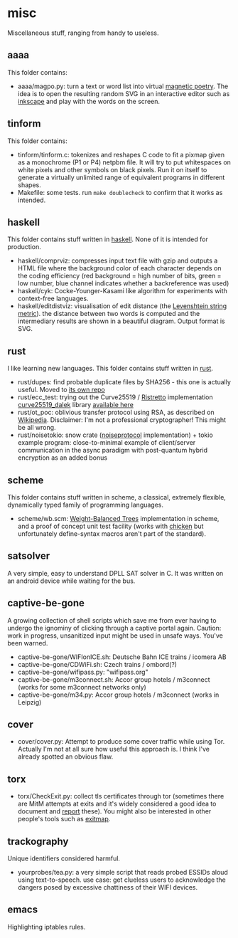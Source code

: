 # misc
Miscellaneous stuff, ranging from handy to useless.

## aaaa
This folder contains:
- aaaa/magpo.py: turn a text or word list into virtual [magnetic poetry](https://en.wikipedia.org/wiki/Magnetic_Poetry). The idea is to open the resulting random SVG in an interactive editor such as [inkscape](https://inkscape.org/) and play with the words on the screen.

## tinform
This folder contains:
- tinform/tinform.c: tokenizes and reshapes C code to fit a pixmap given as a monochrome (P1 or P4) netpbm file. It will try to put whitespaces on white pixels and other symbols on black pixels. Run it on itself to generate a virtually unlimited range of equivalent programs in different shapes.
- Makefile: some tests. run `make doublecheck` to confirm that it works as intended.

## haskell
This folder contains stuff written in [haskell](https://www.haskell.org/). None of it is intended for production.
- haskell/comprviz: compresses input text file with gzip and outputs a HTML file where the background color of each character depends on the coding efficiency (red background = high number of bits, green = low number, blue channel indicates whether a backreference was used)
- haskell/cyk: Cocke-Younger-Kasami like algorithm for experiments with context-free languages.
- haskell/editdistviz: visualisation of edit distance (the [Levenshtein string metric](https://en.wikipedia.org/wiki/Levenshtein_distance)). the distance between two words is computed and the intermediary results are shown in a beautiful diagram. Output format is SVG.

## rust
I like learning new languages. This folder contains stuff written in [rust](https://www.rust-lang.org).
- rust/dupes: find probable duplicate files by SHA256 - this one is actually useful. Moved to [its own repo](https://github.com/fnordomat/dupes)
- rust/ecc_test: trying out the Curve25519 / [Ristretto](https://ristretto.group/) implementation [curve25519_dalek](https://dalek.rs/) library [available here](https://github.com/dalek-cryptography/curve25519-dalek)
- rust/ot_poc: oblivious transfer protocol using RSA, as described on [Wikipedia](https://en.wikipedia.org/wiki/Oblivious_transfer). Disclaimer: I'm not a professional cryptographer! This might be all wrong.
- rust/noisetokio: snow crate ([noiseprotocol](https://noiseprotocol.org) implementation) + tokio example program: close-to-minimal example of client/server communication in the async paradigm with post-quantum hybrid encryption as an added bonus

## scheme
This folder contains stuff written in scheme, a classical, extremely flexible, dynamically typed family of programming languages.
- scheme/wb.scm: [Weight-Balanced Trees](https://en.wikipedia.org/wiki/Weight-balanced_tree) implementation in scheme, and a proof of concept unit test facility (works with [chicken](https://www.call-cc.org) but unfortunately define-syntax macros aren't part of the standard).

## satsolver
A very simple, easy to understand DPLL SAT solver in C. It was written on an android device while waiting for the bus.

## captive-be-gone
A growing collection of shell scripts which save me from ever having to undergo the ignominy of clicking through a captive portal again. Caution: work in progress, unsanitized input might be used in unsafe ways. You've been warned.
- captive-be-gone/WIFIonICE.sh: Deutsche Bahn ICE trains / icomera AB
- captive-be-gone/CDWiFi.sh:    Czech trains / ombord(?)
- captive-be-gone/wifipass.py:  "wifipass.org"
- captive-be-gone/m3connect.sh: Accor group hotels / m3connect (works for some m3connect networks only)
- captive-be-gone/m34.py:       Accor group hotels / m3connect (works in Leipzig)

## cover
- cover/cover.py: Attempt to produce some cover traffic while using Tor.
Actually I'm not at all sure how useful this approach is. I think I've already spotted an obvious flaw.

## torx
- torx/CheckExit.py: collect tls certificates through tor (sometimes there are MitM attempts at exits and it's widely considered a good idea to document and [report](https://blog.torproject.org/blog/how-report-bad-relays) these). You might also be interested in other people's tools such as [exitmap](https://github.com/NullHypothesis/exitmap).

## trackography
Unique identifiers considered harmful.
- yourprobes/tea.py: a very simple script that reads probed ESSIDs aloud using text-to-speech. use case: get clueless users to acknowledge the dangers posed by excessive chattiness of their WIFI devices.

## emacs
Highlighting iptables rules.

